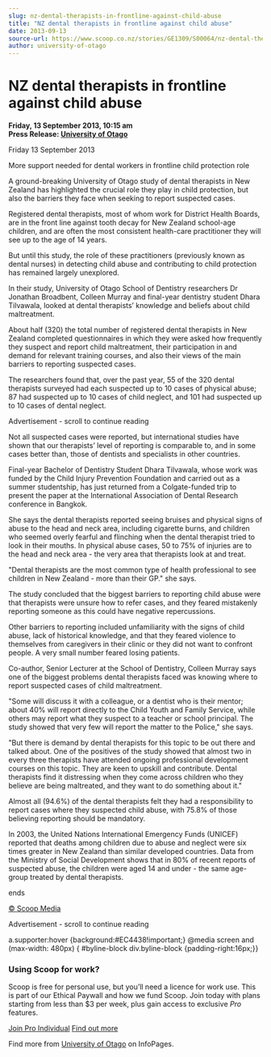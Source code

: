 ```yaml
---
slug: nz-dental-therapists-in-frontline-against-child-abuse
title: "NZ dental therapists in frontline against child abuse"
date: 2013-09-13
source-url: https://www.scoop.co.nz/stories/GE1309/S00064/nz-dental-therapists-in-frontline-against-child-abuse.htm
author: university-of-otago
---
```

NZ dental therapists in frontline against child abuse
=====================================================

**Friday, 13 September 2013, 10:15 am**  
**Press Release: [University of Otago](https://info.scoop.co.nz/University_of_Otago)**

Friday 13 September 2013

More support needed for dental workers in frontline child protection role

A ground-breaking University of Otago study of dental therapists in New Zealand has highlighted the crucial role they play in child protection, but also the barriers they face when seeking to report suspected cases.

Registered dental therapists, most of whom work for District Health Boards, are in the front line against tooth decay for New Zealand school-age children, and are often the most consistent health-care practitioner they will see up to the age of 14 years.

But until this study, the role of these practitioners (previously known as dental nurses) in detecting child abuse and contributing to child protection has remained largely unexplored.

In their study, University of Otago School of Dentistry researchers Dr Jonathan Broadbent, Colleen Murray and final-year dentistry student Dhara Tilvawala, looked at dental therapists’ knowledge and beliefs about child maltreatment.

About half (320) the total number of registered dental therapists in New Zealand completed questionnaires in which they were asked how frequently they suspect and report child maltreatment, their participation in and demand for relevant training courses, and also their views of the main barriers to reporting suspected cases.

The researchers found that, over the past year, 55 of the 320 dental therapists surveyed had each suspected up to 10 cases of physical abuse; 87 had suspected up to 10 cases of child neglect, and 101 had suspected up to 10 cases of dental neglect.

Advertisement - scroll to continue reading





Not all suspected cases were reported, but international studies have shown that our therapists’ level of reporting is comparable to, and in some cases better than, those of dentists and specialists in other countries.

Final-year Bachelor of Dentistry Student Dhara Tilvawala, whose work was funded by the Child Injury Prevention Foundation and carried out as a summer studentship, has just returned from a Colgate-funded trip to present the paper at the International Association of Dental Research conference in Bangkok.

She says the dental therapists reported seeing bruises and physical signs of abuse to the head and neck area, including cigarette burns, and children who seemed overly fearful and flinching when the dental therapist tried to look in their mouths. In physical abuse cases, 50 to 75% of injuries are to the head and neck area - the very area that therapists look at and treat.

"Dental therapists are the most common type of health professional to see children in New Zealand - more than their GP." she says.

The study concluded that the biggest barriers to reporting child abuse were that therapists were unsure how to refer cases, and they feared mistakenly reporting someone as this could have negative repercussions.

Other barriers to reporting included unfamiliarity with the signs of child abuse, lack of historical knowledge, and that they feared violence to themselves from caregivers in their clinic or they did not want to confront people. A very small number feared losing patients.

Co-author, Senior Lecturer at the School of Dentistry, Colleen Murray says one of the biggest problems dental therapists faced was knowing where to report suspected cases of child maltreatment.

"Some will discuss it with a colleague, or a dentist who is their mentor; about 40% will report directly to the Child Youth and Family Service, while others may report what they suspect to a teacher or school principal. The study showed that very few will report the matter to the Police," she says.

"But there is demand by dental therapists for this topic to be out there and talked about. One of the positives of the study showed that almost two in every three therapists have attended ongoing professional development courses on this topic. They are keen to upskill and contribute. Dental therapists find it distressing when they come across children who they believe are being maltreated, and they want to do something about it."

Almost all (94.6%) of the dental therapists felt they had a responsibility to report cases where they suspected child abuse, with 75.8% of those believing reporting should be mandatory.

In 2003, the United Nations International Emergency Funds (UNICEF) reported that deaths among children due to abuse and neglect were six times greater in New Zealand than similar developed countries. Data from the Ministry of Social Development shows that in 80% of recent reports of suspected abuse, the children were aged 14 and under - the same age-group treated by dental therapists.

ends

[© Scoop Media](http://www.scoop.co.nz/about/terms.html)  

Advertisement - scroll to continue reading



a.supporter:hover {background:#EC4438!important;} @media screen and (max-width: 480px) { #byline-block div.byline-block {padding-right:16px;}}

### Using Scoop for work?

Scoop is free for personal use, but you’ll need a licence for work use. This is part of our Ethical Paywall and how we fund Scoop. Join today with plans starting from less than $3 per week, plus gain access to exclusive _Pro_ features.  
  
[Join Pro Individual](https://pro.scoop.co.nz/Individual/?from=ProIn24) [Find out more](https://pro.scoop.co.nz/using-scoop-for-work/?from=ProIn24)

Find more from [University of Otago](https://info.scoop.co.nz/University_of_Otago) on InfoPages.